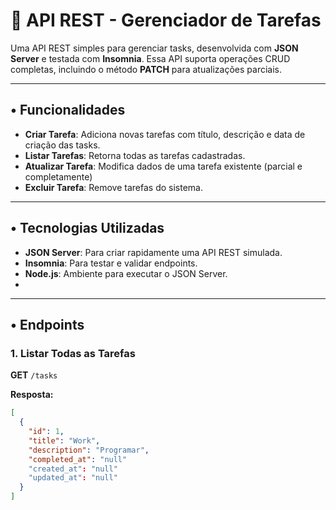 # 📝 API REST - Gerenciador de Tarefas

Uma API REST simples para gerenciar tasks, desenvolvida com **JSON Server** e testada com **Insomnia**. Essa API suporta operações CRUD completas, incluindo o método **PATCH** para atualizações parciais.

---

## • Funcionalidades

- **Criar Tarefa**: Adiciona novas tarefas com título, descrição e data de criação das tasks.
- **Listar Tarefas**: Retorna todas as tarefas cadastradas.
- **Atualizar Tarefa**: Modifica dados de uma tarefa existente (parcial e completamente) 
- **Excluir Tarefa**: Remove tarefas do sistema.

---

## • Tecnologias Utilizadas

- **JSON Server**: Para criar rapidamente uma API REST simulada.
- **Insomnia**: Para testar e validar endpoints.
- **Node.js**: Ambiente para executar o JSON Server.
- 

---

## • Endpoints

### **1. Listar Todas as Tarefas**
**GET** `/tasks`

**Resposta:**
```json
[
  {
    "id": 1,
    "title": "Work",
    "description": "Programar",
    "completed_at": "null"
    "created_at": "null"
    "updated_at": "null"
  }
]
